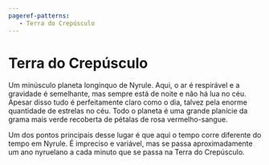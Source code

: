 ```yaml
---
pageref-patterns:
   - Terra do Crepúsculo
---
```

# Terra do Crepúsculo

Um minúsculo planeta longínquo de Nyrule. Aqui, o ar é respirável e a gravidade é semelhante, mas sempre está de noite e não há lua no céu. Apesar disso tudo é perfeitamente claro como o dia, talvez pela enorme quantidade de estrelas no céu. Todo o planeta é uma grande planície da grama mais verde recoberta de pétalas de rosa vermelho-sangue.

Um dos pontos principais desse lugar é que aqui o tempo corre diferente do tempo em Nyrule. É impreciso e variável, mas se passa aproximadamente um ano nyruelano a cada minuto que se passa na Terra do Crepúsculo.
